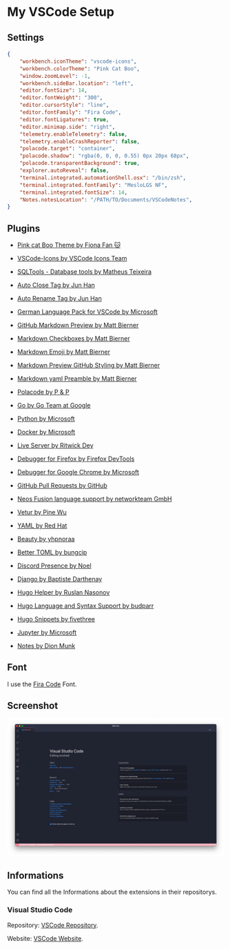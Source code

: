 # My VSCode Setup

## Settings

```json
{
    "workbench.iconTheme": "vscode-icons",
    "workbench.colorTheme": "Pink Cat Boo",
    "window.zoomLevel": -1,
    "workbench.sideBar.location": "left",
    "editor.fontSize": 14,
    "editor.fontWeight": "300",
    "editor.cursorStyle": "line",
    "editor.fontFamily": "Fira Code",
    "editor.fontLigatures": true,
    "editor.minimap.side": "right",
    "telemetry.enableTelemetry": false,
    "telemetry.enableCrashReporter": false,
    "polacode.target": "container",
    "polacode.shadow": "rgba(0, 0, 0, 0.55) 0px 20px 68px",
    "polacode.transparentBackground": true,
    "explorer.autoReveal": false,
    "terminal.integrated.automationShell.osx": "/bin/zsh",
    "terminal.integrated.fontFamily": "MesloLGS NF",
    "terminal.integrated.fontSize": 14,
    "Notes.notesLocation": "/PATH/TO/Documents/VSCodeNotes",
}
```

## Plugins

+ [Pink cat Boo Theme by Fiona Fan :cat:](https://marketplace.visualstudio.com/items?itemName=ftsamoyed.theme-pink-cat-boo)

+ [VSCode-Icons by VSCode Icons Team](https://marketplace.visualstudio.com/items?itemName=vscode-icons-team.vscode-icons)

+ [SQLTools - Database tools by Matheus Teixeira](https://marketplace.visualstudio.com/items?itemName=mtxr.sqltools)

+ [Auto Close Tag by Jun Han](https://marketplace.visualstudio.com/items?itemName=formulahendry.auto-close-tag)

+ [Auto Rename Tag by Jun Han](https://marketplace.visualstudio.com/items?itemName=formulahendry.auto-rename-tag)

+ [German Language Pack for VSCode by Microsoft](https://marketplace.visualstudio.com/items?itemName=MS-CEINTL.vscode-language-pack-de)

+ [GitHub Markdown Preview by Matt Bierner](https://marketplace.visualstudio.com/items?itemName=bierner.github-markdown-preview)

+ [Markdown Checkboxes by Matt Bierner](https://marketplace.visualstudio.com/items?itemName=bierner.markdown-checkbox)

+ [Markdown Emoji by Matt Bierner](https://marketplace.visualstudio.com/items?itemName=bierner.markdown-emoji)

+ [Markdown Preview GitHub Styling by Matt Bierner](https://marketplace.visualstudio.com/items?itemName=bierner.markdown-preview-github-styles)

+ [Markdown yaml Preamble by Matt Bierner](https://marketplace.visualstudio.com/items?itemName=bierner.markdown-yaml-preamble)

+ [Polacode by P & P](https://marketplace.visualstudio.com/items?itemName=pnp.polacode)

+ [Go by Go Team at Google](https://marketplace.visualstudio.com/items?itemName=golang.Go)

+ [Python by Microsoft](https://marketplace.visualstudio.com/items?itemName=ms-python.python)

+ [Docker by Microsoft](https://marketplace.visualstudio.com/items?itemName=ms-azuretools.vscode-docker)

+ [Live Server by Ritwick Dey](https://marketplace.visualstudio.com/items?itemName=ritwickdey.LiveServer)

+ [Debugger for Firefox by Firefox DevTools](https://marketplace.visualstudio.com/items?itemName=firefox-devtools.vscode-firefox-debug)

+ [Debugger for Google Chrome by Microsoft](https://marketplace.visualstudio.com/items?itemName=msjsdiag.debugger-for-chrome)

+ [GitHub Pull Requests by GitHub](https://marketplace.visualstudio.com/items?itemName=GitHub.vscode-pull-request-github)

+ [Neos Fusion language support by networkteam GmbH](https://marketplace.visualstudio.com/items?itemName=networkteam.neos-fusion)

+ [Vetur by Pine Wu](https://marketplace.visualstudio.com/items?itemName=octref.vetur)

+ [YAML by Red Hat](https://marketplace.visualstudio.com/items?itemName=redhat.vscode-yaml)

+ [Beauty by yhpnoraa](https://marketplace.visualstudio.com/items?itemName=yhpnoraa.beauty)

+ [Better TOML by bungcip](https://marketplace.visualstudio.com/items?itemName=bungcip.better-toml)

+ [Discord Presence by Noel](https://marketplace.visualstudio.com/items?itemName=icrawl.discord-vscode)

+ [Django by Baptiste Darthenay](https://marketplace.visualstudio.com/items?itemName=batisteo.vscode-django)

+ [Hugo Helper by Ruslan Nasonov](https://marketplace.visualstudio.com/items?itemName=rusnasonov.vscode-hugo)

+ [Hugo Language and Syntax Support by budparr](https://marketplace.visualstudio.com/items?itemName=budparr.language-hugo-vscode)

+ [Hugo Snippets by fivethree](https://marketplace.visualstudio.com/items?itemName=fivethree.vscode-hugo-snippets)

+ [Jupyter by Microsoft](https://marketplace.visualstudio.com/items?itemName=ms-toolsai.jupyter)

+ [Notes by Dion Munk](https://marketplace.visualstudio.com/items?itemName=dionmunk.vscode-notes)


## Font

I use the [Fira Code](https://github.com/tonsky/FiraCode) Font.

## Screenshot

![Screenshot](https://github.com/crydotsnake/my-vscode-setup/raw/master/img/screenshot.png?raw=true)

## Informations

You can find all the Informations about the extensions in their repositorys.

### Visual Studio Code

Repository: [VSCode Repository](https://github.com/microsoft/vscode).

Website: [VSCode Website](https://code.visualstudio.com).
